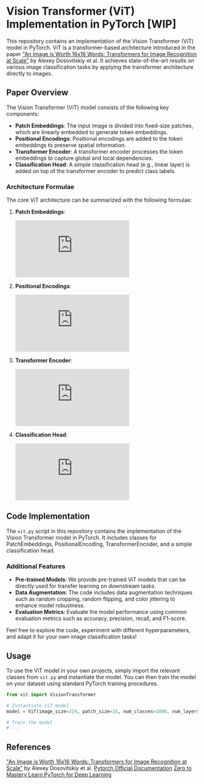 # Vision Transformer (ViT) Implementation in PyTorch [WIP]

This repository contains an implementation of the Vision Transformer (ViT) model in PyTorch. ViT is a transformer-based architecture introduced in the paper ["An Image is Worth 16x16 Words: Transformers for Image Recognition at Scale"](https://arxiv.org/abs/2010.11929) by Alexey Dosovitskiy et al. It achieves state-of-the-art results on various image classification tasks by applying the transformer architecture directly to images.

## Paper Overview

The Vision Transformer (ViT) model consists of the following key components:

- **Patch Embeddings**: The input image is divided into fixed-size patches, which are linearly embedded to generate token embeddings.
- **Positional Encodings**: Positional encodings are added to the token embeddings to preserve spatial information.
- **Transformer Encoder**: A transformer encoder processes the token embeddings to capture global and local dependencies.
- **Classification Head**: A simple classification head (e.g., linear layer) is added on top of the transformer encoder to predict class labels.

### Architecture Formulae

The core ViT architecture can be summarized with the following formulae:

1. **Patch Embeddings**:

   ![Patch Embeddings Formula](https://latex.codecogs.com/svg.latex?X%20%3D%20%5Ctext%7BPatchEmbeddings%7D(images))

2. **Positional Encodings**:

   ![Positional Encodings Formula](https://latex.codecogs.com/svg.latex?X%20%3D%20X%20%2B%20%5Ctext%7BPositionalEncodings%7D(X))

3. **Transformer Encoder**:

   ![Transformer Encoder Formula](https://latex.codecogs.com/svg.latex?X%20%3D%20%5Ctext%7BTransformerEncoder%7D(X))

4. **Classification Head**:

   ![Classification Head Formula](https://latex.codecogs.com/svg.latex?output%20%3D%20%5Ctext%7BClassificationHead%7D(X))

## Code Implementation

The `vit.py` script in this repository contains the implementation of the Vision Transformer model in PyTorch. It includes classes for PatchEmbeddings, PositionalEncoding, TransformerEncoder, and a simple classification head.

### Additional Features

- **Pre-trained Models**: We provide pre-trained ViT models that can be directly used for transfer learning on downstream tasks.
- **Data Augmentation**: The code includes data augmentation techniques such as random cropping, random flipping, and color jittering to enhance model robustness.
- **Evaluation Metrics**: Evaluate the model performance using common evaluation metrics such as accuracy, precision, recall, and F1-score.

Feel free to explore the code, experiment with different hyperparameters, and adapt it for your own image classification tasks!

## Usage

To use the ViT model in your own projects, simply import the relevant classes from `vit.py` and instantiate the model. You can then train the model on your dataset using standard PyTorch training procedures.

```python
from vit import VisionTransformer

# Instantiate ViT model
model = ViT(image_size=224, patch_size=16, num_classes=1000, num_layers=12, dim=768)

# Train the model
# ...
```

## References
["An Image is Worth 16x16 Words: Transformers for Image Recognition at Scale"](https://arxiv.org/abs/2010.11929) by Alexey Dosovitskiy et al.
[Pytorch Official Documentation](https://pytorch.org/docs/stable/index.html)
[Zero to Mastery Learn PyTorch for Deep Learning](https://www.learnpytorch.io/)
